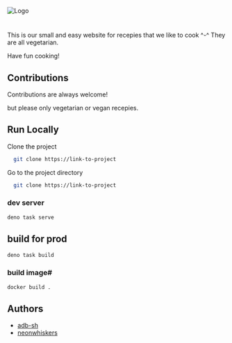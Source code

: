 
![Logo](https://cookbook.albans.world/logo/cookbook-high-resolution-logo-transparent.svg)


# 

This is our small and easy website for recepies that we like to cook ^-^ They are all vegetarian. 

Have fun cooking!

## Contributions

Contributions are always welcome!

but please only vegetarian or vegan recepies.


## Run Locally

Clone the project

```bash
  git clone https://link-to-project
```

Go to the project directory

```bash
  git clone https://link-to-project
```

### dev server

```bash
deno task serve
```

## build for prod

```bash
deno task build
```

### build image#
```bash
docker build .
```


## Authors

- [adb-sh](https://www.github.com/adb-sh)
- [neonwhiskers](https://github.com/neonwhiskers)

